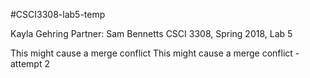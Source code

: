 
#CSCI3308-lab5-temp

Kayla Gehring
Partner: Sam Bennetts
CSCI 3308, Spring 2018, Lab 5

This might cause a merge conflict
This might cause a merge conflict - attempt 2
